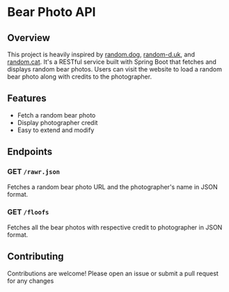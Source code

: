 # Bear Photo API

## Overview
This project is heavily inspired by [random.dog](https://random.dog), [random-d.uk](https://random-d.uk), and [random.cat](https://random.cat). It's a RESTful service built with Spring Boot that fetches and displays random bear photos. Users can visit the website to load a random bear photo along with credits to the photographer.

## Features
- Fetch a random bear photo
- Display photographer credit
- Easy to extend and modify

## Endpoints
### GET `/rawr.json`
Fetches a random bear photo URL and the photographer's name in JSON format.

### GET `/floofs`
Fetches all the bear photos with respective credit to photographer in JSON format.

## Contributing
Contributions are welcome! Please open an issue or submit a pull request for any changes
